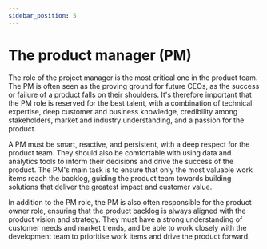 ```yaml
---
sidebar_position: 5
---
```


# The product manager (PM)

The role of the project manager is the most critical one in the product team. The PM is often seen as the proving ground for future CEOs, as the success or failure of a product falls on their shoulders. It's therefore important that the PM role is reserved for the best talent, with a combination of technical expertise, deep customer and business knowledge, credibility among stakeholders, market and industry understanding, and a passion for the product.

A PM must be smart, reactive, and persistent, with a deep respect for the product team. They should also be comfortable with using data and analytics tools to inform their decisions and drive the success of the product. The PM's main task is to ensure that only the most valuable work items reach the backlog, guiding the product team towards building solutions that deliver the greatest impact and customer value.

In addition to the PM role, the PM is also often responsible for the product owner role, ensuring that the product backlog is always aligned with the product vision and strategy. They must have a strong understanding of customer needs and market trends, and be able to work closely with the development team to prioritise work items and drive the product forward.